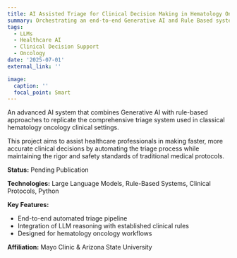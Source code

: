 ```yaml
---
title: AI Assisted Triage for Clinical Decision Making in Hematology Oncology
summary: Orchestrating an end-to-end Generative AI and Rule Based system pipeline to replicate the full triage system of Classical Hematology Oncology
tags:
  - LLMs
  - Healthcare AI
  - Clinical Decision Support
  - Oncology
date: '2025-07-01'
external_link: ''

image:
  caption: ''
  focal_point: Smart
---
```


An advanced AI system that combines Generative AI with rule-based approaches to replicate the comprehensive triage system used in classical hematology oncology clinical settings.

This project aims to assist healthcare professionals in making faster, more accurate clinical decisions by automating the triage process while maintaining the rigor and safety standards of traditional medical protocols.

**Status:** Pending Publication

**Technologies:** Large Language Models, Rule-Based Systems, Clinical Protocols, Python

**Key Features:**
- End-to-end automated triage pipeline
- Integration of LLM reasoning with established clinical rules
- Designed for hematology oncology workflows

**Affiliation:** Mayo Clinic & Arizona State University
